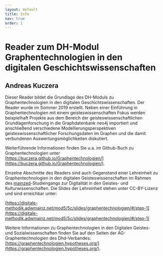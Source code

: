 ```yaml
---
layout: default
title: Info
nav: true
order: 1
---
```


# Reader zum DH-Modul Graphentechnologien in den digitalen Geschichtswissenschaften
## Andreas Kuczera

Dieser Reader bildet die Grundlage des DH-Moduls zu Graphentechnologien in den digitalen Geschichtswissenschaften. Der Reader wurde im Sommer 2019 erstellt. Neben einer Einführung in Graphentechnologien mit einem geisteswissenschaften Fokus werden beispielhaft Projekte aus dem Bereich der geisteswissenschaftlichen Grundlagenforschung in die Graphdatenbank neo4j importiert und anschließend verschiedene Modellierungsperspektiven geisteswissenschaftlicher Forschungsdaten im Graphen und die damit verbundenen Auswertungsmöglichkeiten diskutiert.

Weiterführende Informationen finden Sie u.a. im Github-Buch zu Graphentechnologien unter  [https://kuczera.github.io/Graphentechnologien/](https://kuczera.github.io/Graphentechnologien/). 

Einzelne Abschnitte des Readers sind auch Gegenstand einer Lehreinheit zu Graphentechnologien in den digitalen Geisteswissenschaften im Rahmen des [mainzed](https://www.mainzed.org)-Studiengangs zur Digitalität in den Geistes- und Kulturwissenschaften.
Die Slides der Lehreinheit stehen unter CC-BY-Lizenz und sind erreichbar unter:

[https://digitale-methodik.adwmainz.net/mod5/5c/slides/graphentechnologien/#/step-1](https://digitale-methodik.adwmainz.net/mod5/5c/slides/graphentechnologien/#/step-1)

Weitere Informationen zu Graphentechnologien in den Digitalen Geistes- und Sozialwissenschaften finden Sie auf den Seiten der AG-Graphentechnologien des Dhd-Verbandes: [https://graphentechnologien.hypotheses.org/](https://graphentechnologien.hypotheses.org/).

